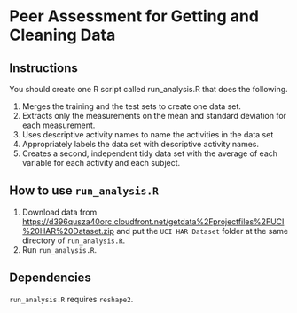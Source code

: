 # Peer Assessment for Getting and Cleaning Data

## Instructions

You should create one R script called run_analysis.R that does the following.

1. Merges the training and the test sets to create one data set.
2. Extracts only the measurements on the mean and standard deviation for each measurement.
3. Uses descriptive activity names to name the activities in the data set
4. Appropriately labels the data set with descriptive activity names.
5. Creates a second, independent tidy data set with the average of each variable for each activity and each subject.

## How to use ```run_analysis.R```

1. Download data from
https://d396qusza40orc.cloudfront.net/getdata%2Fprojectfiles%2FUCI%20HAR%20Dataset.zip 
and put the  ```UCI HAR Dataset``` folder at the same directory of ```run_analysis.R```.
2. Run ```run_analysis.R```.

## Dependencies

```run_analysis.R``` requires ```reshape2```.